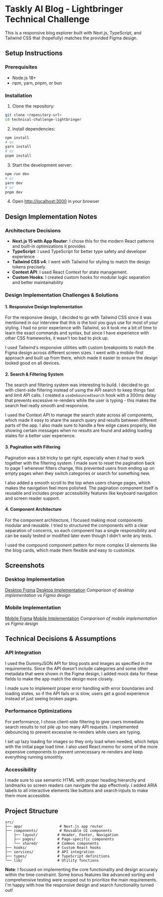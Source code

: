 # Taskly AI Blog - Lightbringer Technical Challenge

This is a responsive blog explorer built with Next.js, TypeScript, and Tailwind CSS that (hopefully) matches the provided Figma design. 

## Setup Instructions

### Prerequisites
- Node.js 18+ 
- npm, yarn, pnpm, or bun

### Installation
1. Clone the repository:
```bash
git clone <repository-url>
cd technical-challenge-lightbringer
```

2. Install dependencies:
```bash
npm install
# or
yarn install
# or
pnpm install
```

3. Start the development server:
```bash
npm run dev
# or
yarn dev
# or
pnpm dev
```

4. Open [http://localhost:3000](http://localhost:3000) in your browser

## Design Implementation Notes

### Architecture Decisions
- **Next.js 15 with App Router**: I chose this for the modern React patterns and built-in optimizations it provides
- **TypeScript**: I used TypeScript for better type safety and developer experience
- **Tailwind CSS v4**: I went with Tailwind for styling to match the design tokens precisely.
- **Context API**: I used React Context for state management.
- **Custom Hooks**: I created custom hooks for modular logic separation and better maintainability

### Design Implementation Challenges & Solutions

#### 1. Responsive Design Implementation

For the responsive design, I decided to go with Tailwind CSS since it was mentioned in our interview that this is the tool you guys use for most of your styling. I had no prior experience with Tailwind, so it took me a bit of time to learn the exact commands and syntax, but since I have experience with other CSS frameworks, it wasn't too bad to pick up.

I used Tailwind's responsive utilities with custom breakpoints to match the Figma design across different screen sizes. I went with a mobile-first approach and built up from there, which made it easier to ensure the design looked good on all devices.

#### 2. Search & Filtering System

The search and filtering system was interesting to build. I decided to go with client-side filtering instead of using the API search to keep things fast and limit API calls. I created a `useDebouncedSearch` hook with a 300ms delay that prevents excessive re-renders while the user is typing - this makes the search feel really smooth and responsive.

I used the Context API to manage the search state across all components, which made it easy to share the search query and results between different parts of the app. I also made sure to handle a few edge cases properly, like showing certain messages when no results are found and adding loading states for a better user experience.

#### 3. Pagination with Filtering

Pagination was a bit tricky to get right, especially when it had to work together with the filtering system. I made sure to reset the pagination back to page 1 whenever filters change, this prevented users from ending up on empty pages when they switch categories or search for something new.

I also added a smooth scroll to the top when users change pages, which makes the navigation feel more polished. The pagination component itself is reusable and includes proper accessibility features like keyboard navigation and screen reader support.

#### 4. Component Architecture

For the component architecture, I focused making most components modular and reusable. I tried to structured the components with a clear separation of concerns, so each component has a single responsibility and can be easily tested or modified later even though I didn't write any tests. 

I used the compound component pattern for more complex UI elements like the blog cards, which made them flexible and easy to customize.

## Screenshots

### Desktop Implementation
[Desktop Figma](./screenshots/lightbringer-figma-desktop.png)
[Desktop Implementation](./screenshots/finished_prod_desktop.png)
*Comparison of desktop implementation vs Figma design*

### Mobile Implementation  
[Mobile Figma](./screenshots/lightbringer-figma-mobile.png)
[Mobile Implementation](./screenshots/finished_prod_mobile.png)
*Comparison of mobile implementation vs Figma design*

## Technical Decisions & Assumptions

### API Integration

I used the DummyJSON API for blog posts and images as specified in the requirements. Since the API doesn't include categories and some other metadata that were shown in the Figma design, I added mock data for these fields to make the app match the design more closely.

I made sure to implement proper error handling with error boundaries and loading states, so if the API fails or is slow, users get a good experience instead of just seeing broken pages.

### Performance Optimizations

For performance, I chose client-side filtering to give users immediate search results to not pile up too many API requests. I implemented debouncing to prevent excessive re-renders while users are typing.

I set up lazy loading for images so they only load when needed, which helps with the initial page load time. I also used React.memo for some of the more expensive components to prevent unnecessary re-renders and keep everything running smoothly.

### Accessibility

I made sure to use semantic HTML with proper heading hierarchy and landmarks so screen readers can navigate the app effectively. I added ARIA labels to all interactive elements like buttons and search inputs to make them more accessible.


## Project Structure
```
src/
├── app/                 # Next.js app router
├── components/          # Reusable UI components
│   ├── layout/         # Header, Footer, Navigation
│   ├── pages/          # Page-specific components
│   └── shared/         # Common components
├── hooks/              # Custom React hooks
├── services/           # API integration
├── types/              # TypeScript definitions
└── lib/                # Utility functions
```

**Note**: I focused on implementing the core functionality and design accuracy within the time constraint. Some bonus features like advanced sorting and comprehensive testing were scoped out to prioritize the main requirements. I'm happy with how the responsive design and search functionality turned out!
